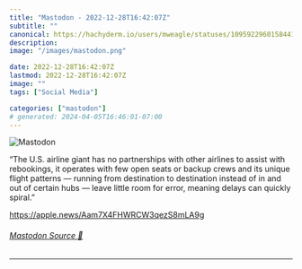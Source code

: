 ```yaml
---
title: "Mastodon - 2022-12-28T16:42:07Z"
subtitle: ""
canonical: https://hachyderm.io/users/mweagle/statuses/109592296015844131
description:
image: "/images/mastodon.png"

date: 2022-12-28T16:42:07Z
lastmod: 2022-12-28T16:42:07Z
image: ""
tags: ["Social Media"]

categories: ["mastodon"]
# generated: 2024-04-05T16:46:01-07:00
---
```

![Mastodon](/images/mastodon.png)

<p>“The U.S. airline giant has no partnerships with other airlines to assist with rebookings, it operates with few open seats or backup crews and its unique flight patterns — running from destination to destination instead of in and out of certain hubs — leave little room for error, meaning delays can quickly spiral.”</p><p><a href="https://apple.news/Aam7X4FHWRCW3qezS8mLA9g" target="_blank" rel="nofollow noopener noreferrer" translate="no"><span class="invisible">https://</span><span class="ellipsis">apple.news/Aam7X4FHWRCW3qezS8m</span><span class="invisible">LA9g</span></a></p>


###### [Mastodon Source 🐘](https://hachyderm.io/@mweagle/109592296015844131)

___
